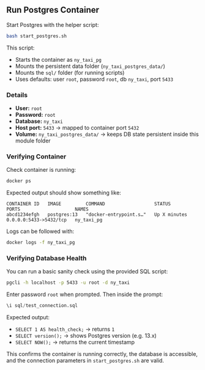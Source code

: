 ## Run Postgres Container

Start Postgres with the helper script:

```bash
bash start_postgres.sh
```

This script:

* Starts the container as `ny_taxi_pg`
* Mounts the persistent data folder (`ny_taxi_postgres_data/`)
* Mounts the `sql/` folder (for running scripts)
* Uses defaults: user `root`, password `root`, db `ny_taxi`, port `5433`

### Details

* **User:** `root`
* **Password:** `root`
* **Database:** `ny_taxi`
* **Host port:** `5433` → mapped to container port `5432`
* **Volume:** `ny_taxi_postgres_data/` → keeps DB state persistent inside this module folder

### Verifying Container

Check container is running:

```bash
docker ps
```

Expected output should show something like:

```
CONTAINER ID   IMAGE         COMMAND                  STATUS         PORTS                    NAMES
abcd1234efgh   postgres:13   "docker-entrypoint.s…"   Up X minutes   0.0.0.0:5433->5432/tcp   ny_taxi_pg
```

Logs can be followed with:

```bash
docker logs -f ny_taxi_pg
```

### Verifying Database Health

You can run a basic sanity check using the provided SQL script:

```bash
pgcli -h localhost -p 5433 -u root -d ny_taxi
```

Enter password `root` when prompted.
Then inside the prompt:

```sql
\i sql/test_connection.sql
```

Expected output:

* `SELECT 1 AS health_check;` → returns `1`
* `SELECT version();` → shows Postgres version (e.g. 13.x)
* `SELECT NOW();` → returns the current timestamp

This confirms the container is running correctly, the database is accessible, and the connection parameters in `start_postgres.sh` are valid.
